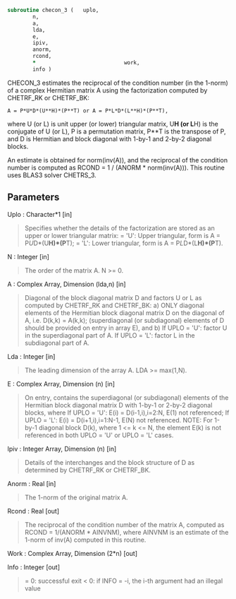 ```fortran
subroutine checon_3	(	uplo,
		n,
		a,
		lda,
		e,
		ipiv,
		anorm,
		rcond,
		*                            work,
		info )
```
 CHECON_3 estimates the reciprocal of the condition number (in the
 1-norm) of a complex Hermitian matrix A using the factorization
 computed by CHETRF_RK or CHETRF_BK:

    A = P*U*D*(U**H)*(P**T) or A = P*L*D*(L**H)*(P**T),

 where U (or L) is unit upper (or lower) triangular matrix,
 U**H (or L**H) is the conjugate of U (or L), P is a permutation
 matrix, P**T is the transpose of P, and D is Hermitian and block
 diagonal with 1-by-1 and 2-by-2 diagonal blocks.

 An estimate is obtained for norm(inv(A)), and the reciprocal of the
 condition number is computed as RCOND = 1 / (ANORM * norm(inv(A))).
 This routine uses BLAS3 solver CHETRS_3.

## Parameters
Uplo : Character*1 [in]
> Specifies whether the details of the factorization are
> stored as an upper or lower triangular matrix:
> = 'U':  Upper triangular, form is A = P*U*D*(U**H)*(P**T);
> = 'L':  Lower triangular, form is A = P*L*D*(L**H)*(P**T).

N : Integer [in]
> The order of the matrix A.  N >= 0.

A : Complex Array, Dimension (lda,n) [in]
> Diagonal of the block diagonal matrix D and factors U or L
> as computed by CHETRF_RK and CHETRF_BK:
> a) ONLY diagonal elements of the Hermitian block diagonal
> matrix D on the diagonal of A, i.e. D(k,k) = A(k,k);
> (superdiagonal (or subdiagonal) elements of D
> should be provided on entry in array E), and
> b) If UPLO = 'U': factor U in the superdiagonal part of A.
> If UPLO = 'L': factor L in the subdiagonal part of A.

Lda : Integer [in]
> The leading dimension of the array A.  LDA >= max(1,N).

E : Complex Array, Dimension (n) [in]
> On entry, contains the superdiagonal (or subdiagonal)
> elements of the Hermitian block diagonal matrix D
> with 1-by-1 or 2-by-2 diagonal blocks, where
> If UPLO = 'U': E(i) = D(i-1,i),i=2:N, E(1) not referenced;
> If UPLO = 'L': E(i) = D(i+1,i),i=1:N-1, E(N) not referenced.
> NOTE: For 1-by-1 diagonal block D(k), where
> 1 <= k <= N, the element E(k) is not referenced in both
> UPLO = 'U' or UPLO = 'L' cases.

Ipiv : Integer Array, Dimension (n) [in]
> Details of the interchanges and the block structure of D
> as determined by CHETRF_RK or CHETRF_BK.

Anorm : Real [in]
> The 1-norm of the original matrix A.

Rcond : Real [out]
> The reciprocal of the condition number of the matrix A,
> computed as RCOND = 1/(ANORM * AINVNM), where AINVNM is an
> estimate of the 1-norm of inv(A) computed in this routine.

Work : Complex Array, Dimension (2*n) [out]

Info : Integer [out]
> = 0:  successful exit
> < 0:  if INFO = -i, the i-th argument had an illegal value

